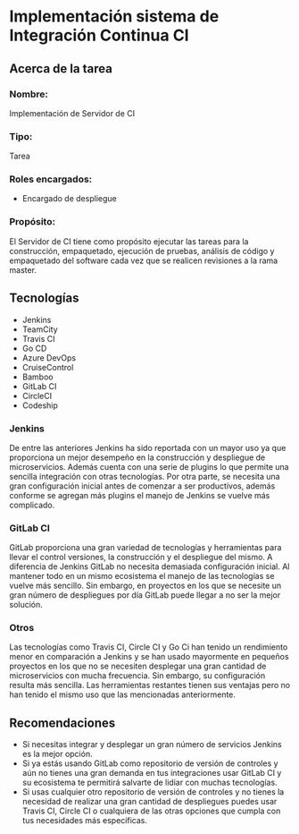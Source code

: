 # Implementación sistema de Integración Continua CI

## Acerca de la tarea

### Nombre:
Implementación de Servidor de CI

### Tipo: 
Tarea

### Roles encargados:
- Encargado de despliegue

### Propósito: 

El Servidor de CI tiene como propósito ejecutar las tareas para la construcción, empaquetado, ejecución de pruebas, 
análisis de código y empaquetado del software cada vez que se realicen revisiones a la rama master.

## Tecnologías

- Jenkins
- TeamCity
- Travis CI
- Go CD
- Azure DevOps
- CruiseControl
- Bamboo
- GitLab CI
- CircleCI
- Codeship

### Jenkins 

De entre las anteriores Jenkins ha sido reportada con un mayor uso ya
que proporciona un mejor desempeño en la construcción y despliegue de
microservicios. Además cuenta con una serie de plugins lo que permite
una sencilla integración con otras tecnologías. Por otra parte, se
necesita una gran configuración inicial antes de comenzar a ser
productivos, además conforme se agregan más plugins el manejo de Jenkins
se vuelve más complicado.

### GitLab CI 

GitLab proporciona una gran variedad de tecnologías y herramientas para
llevar el control versiones, la construcción y el despliegue del mismo.
A diferencia de Jenkins GitLab no necesita demasiada configuración
inicial. Al mantener todo en un mismo ecosistema el manejo de las
tecnologías se vuelve más sencillo. Sin embargo, en proyectos en los que
se necesite un gran número de despliegues por día GitLab puede llegar a
no ser la mejor solución.

### Otros 

Las tecnologías como Travis CI, Circle CI y Go Ci han tenido un
rendimiento menor en comparación a Jenkins y se han usado mayormente en
pequeños proyectos en los que no se necesiten desplegar una gran
cantidad de microservicios con mucha frecuencia. Sin embargo, su
configuración resulta más sencilla. Las herramientas restantes tienen
sus ventajas pero no han tenido el mismo uso que las mencionadas
anteriormente.

## Recomendaciones 

- Si necesitas integrar y desplegar un gran número de servicios Jenkins es la mejor opción.
- Si ya estás usando GitLab como repositorio de versión de controles y aún no tienes una gran demanda en tus integraciones 
usar GitLab CI y su ecosistema te permitirá salvarte de lidiar con muchas tecnologías.
- Si usas cualquier otro repositorio de versión de controles y no tienes la necesidad de realizar una gran cantidad de 
despliegues puedes usar Travis CI, Circle CI o cualquiera de las otras opciones que cumpla con tus necesidades más específicas.
